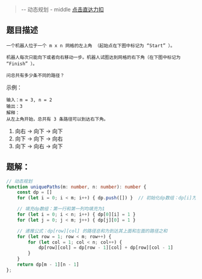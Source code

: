 > -- 动态规划 - middle
> [点击直达力扣](https://leetcode.cn/problems/unique-paths/submissions/391210120/)

## 题目描述

    一个机器人位于一个 m x n 网格的左上角 （起始点在下图中标记为 “Start” ）。
    
    机器人每次只能向下或者向右移动一步。机器人试图达到网格的右下角（在下图中标记为 “Finish” ）。
    
    问总共有多少条不同的路径？

示例：

    输入：m = 3, n = 2
    输出：3
    解释：
    从左上角开始，总共有 3 条路径可以到达右下角。
1. 向右 -> 向下 -> 向下
2. 向下 -> 向下 -> 向右
3. 向下 -> 向右 -> 向下

## 题解：
```ts
// 动态规划
function uniquePaths(m: number, n: number): number {
    const dp = []
    for (let i = 0; i < m; i++) { dp.push([]) }  // 初始化dp数组：dp[i]为到达i位置的路径总和

    // 填充dp数组：第一行和第一列均填充为1
    for (let i = 0; i < n; i++) { dp[0][i] = 1 }
    for (let j = 0; j < m; j++) { dp[j][0] = 1 }

    // 递推公式：dp[row][col] 的路径总和为到达其上面和左面的路径之和
    for (let row = 1; row < m; row++) {
        for (let col = 1; col < n; col++) {
            dp[row][col] = dp[row - 1][col] + dp[row][col - 1]
        }
    }
    return dp[m - 1][n - 1]
};
```
